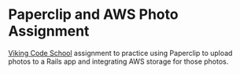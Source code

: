 Paperclip and AWS Photo Assignment
=================


[Viking Code School](www.vikingcodeschool.com) assignment to practice using Paperclip to upload photos to a Rails app and integrating AWS storage for those photos. 
